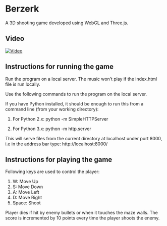 # Berzerk
A 3D shooting game developed using WebGL and Three.js.

## Video
[![Video](http://i3.ytimg.com/vi/Ek_L5upUZSw/maxresdefault.jpg)](https://youtu.be/Ek_L5upUZSw)

## Instructions for running the game
Run the program on a local server. The music won’t play if the index.html file is run locally.

Use the following commands to run the program on the local server.

If you have Python installed, it should be enough to run this from a command line (from your working directory):

1. For Python 2.x:
python -m SimpleHTTPServer

2. For Python 3.x:
python -m http.server

This will serve files from the current directory at localhost under port 8000, i.e in the address bar type:
http://localhost:8000/

## Instructions for playing the game
Following keys are used to control the player:
1. W: Move Up
2. S: Move Down
3. A: Move Left
4. D: Move Right
5. Space: Shoot

Player dies if hit by enemy bullets or when it touches the maze walls. The score is incremented by 10 points every time the player shoots the enemy.
